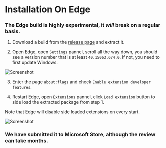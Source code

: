 # Installation On Edge

### The Edge build is highly experimental, it *will* break on a regular basis. 

1. Download a build from the [release page](https://github.com/NanoAdblocker/NanoCore/releases) and extract it. 

2. Open Edge, open `Settings` pannel, scroll all the way down, you should see a version number that is at least `40.15063.674.0`. 
If not, you need to first update Windows. 

![Screenshot](https://i.imgur.com/GZritjm.png)

3. Enter the page `about:flags` and check `Enable extension developer features`. 

4. Restart Edge, open `Extensions` pannel, click `Load extension` button to side load the extracted package from step 1. 

Note that Edge will disable side loaded extensions on every start. 

![Screenshot](https://i.imgur.com/rkVyCX4.png)

### We have submitted it to Microsoft Store, although the review can take months. 
